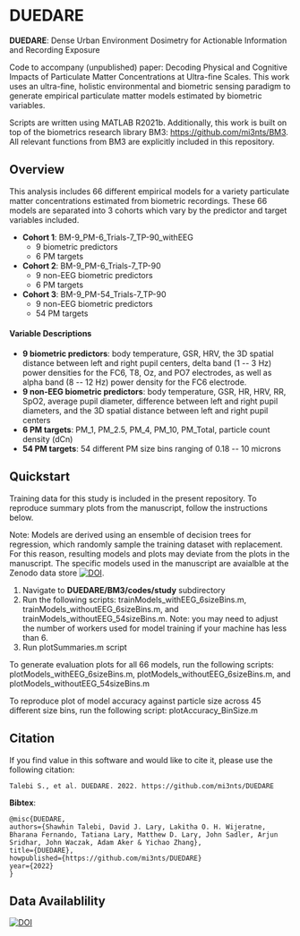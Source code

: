 # DUEDARE
**DUEDARE**: Dense Urban Environment Dosimetry for Actionable Information and Recording Exposure

Code to accompany (unpublished) paper: Decoding Physical and Cognitive Impacts of Particulate Matter Concentrations at Ultra-fine Scales. This work uses an ultra-fine, holistic environmental and biometric sensing paradigm to generate empirical particulate matter models estimated by biometric variables. 

Scripts are written using MATLAB R2021b. Additionally, this work is built on top of the biometrics research library BM3: https://github.com/mi3nts/BM3. All relevant functions from BM3 are explicitly included in this repository.

## Overview
This analysis includes 66 different empirical models for a variety particulate matter concentrations estimated from biometric recordings. These 66 models are separated into 3 cohorts which vary by the predictor and target variables included.
- **Cohort 1**: BM-9_PM-6_Trials-7_TP-90_withEEG
  -  9 biometric predictors
  -  6 PM targets
- **Cohort 2**: BM-9_PM-6_Trials-7_TP-90
  - 9 non-EEG biometric predictors
  - 6 PM targets
- **Cohort 3**: BM-9_PM-54_Trials-7_TP-90
  - 9 non-EEG biometric predictors
  - 54 PM targets

#### Variable Descriptions
- **9 biometric predictors**: body temperature, GSR, HRV, the 3D spatial distance between left and right pupil centers, delta band (1 -- 3 Hz) power densities for the FC6, T8, Oz, and PO7 electrodes, as well as alpha band (8 -- 12 Hz) power density for the FC6 electrode.
- **9 non-EEG biometric predictors**: body temperature, GSR, HR, HRV, RR, SpO2, average pupil diameter, difference between left and right pupil diameters, and the 3D spatial distance between left and right pupil centers
- **6 PM targets**: PM_1, PM_2.5, PM_4, PM_10, PM_Total, particle count density (dCn)
- **54 PM targets**: 54 different PM size bins ranging of 0.18 -- 10 microns

## Quickstart
Training data for this study is included in the present repository. To reproduce summary plots from the manuscript, follow the instructions below. 

Note: Models are derived using an ensemble of decision trees for regression, which randomly sample the training dataset with replacement. For this reason, resulting models and plots may deviate from the plots in the manuscript. The specific models used in the manuscript are avaialble at the Zenodo data store [![DOI](https://zenodo.org/badge/DOI/10.5281/zenodo.6326357.svg)](https://doi.org/10.5281/zenodo.6326357).

1. Navigate to **DUEDARE/BM3/codes/study** subdirectory
2. Run the following scripts: trainModels_withEEG_6sizeBins.m, trainModels_withoutEEG_6sizeBins.m, and trainModels_withoutEEG_54sizeBins.m. Note: you may need to adjust the number of workers used for model training if your machine has less than 6.
3. Run plotSummaries.m script

To generate evaluation plots for all 66 models, run the following scripts: plotModels_withEEG_6sizeBins.m, plotModels_withoutEEG_6sizeBins.m, and plotModels_withoutEEG_54sizeBins.m

To reproduce plot of model accuracy against particle size across 45 different size bins, run the following script: plotAccuracy_BinSize.m 

## Citation

If you find value in this software and would like to cite it, please use the following citation: 

`Talebi S., et al. DUEDARE. 2022. https://github.com/mi3nts/DUEDARE`

__Bibtex__:
```
@misc{DUEDARE,
authors={Shawhin Talebi, David J. Lary, Lakitha O. H. Wijeratne, Bharana Fernando, Tatiana Lary, Matthew D. Lary, John Sadler, Arjun Sridhar, John Waczak, Adam Aker & Yichao Zhang},
title={DUEDARE},
howpublished={https://github.com/mi3nts/DUEDARE}
year={2022}
}
```
## Data Availablility
[![DOI](https://zenodo.org/badge/DOI/10.5281/zenodo.6326357.svg)](https://doi.org/10.5281/zenodo.6326357)
